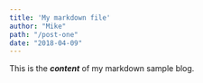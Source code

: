 ```yaml
---
title: 'My markdown file'
author: "Mike"
path: "/post-one"
date: "2018-04-09"
---
```


This is the ***content*** of my markdown sample blog. 